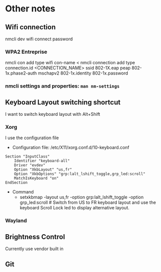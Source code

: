 # Other notes

## Wifi connection
nmcli dev wifi connect <ssid> password <password>

### WPA2 Entreprise
nmcli con add type wifi con-name <
nmcli connection add type <TYPE> connection.id <CONNECTION_NAME> ssid <SSID> 802-1X.eap peap  802-1x.phase2-auth mschapv2 802-1x.identity <IDENTITY> 802-1x.password <password>
### nmcli settings and properties: ```man nm-settings```
  
## Keyboard Layout switching shortcut
I want to switch keyboard layout with Alt+Shift

### Xorg
I use the configuration file

- Configuration file: /etc/X11/xorg.conf.d/10-keyboard.conf
```
Section "InputClass"
    Identifier "keyboard-all"
    Driver "evdev"
    Option "XkbLayout" "us,fr"
    Option "XkbOptions" "grp:lalt_lshift_toggle,grp_led:scroll"
    MatchIsKeyboard "on"
EndSection
```
- Command
  - setxkbmap -layout us,fr -option grp:lalt_lshift_toggle -option grp_led:scroll # Switch from US to FR keyboard layout and use the keyboard Scroll Lock led to display alternative layout.

### Wayland

## Brightness Control

Currently use vendor built in

## Git 

